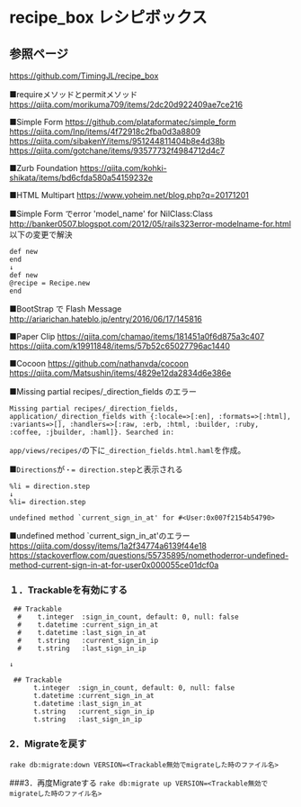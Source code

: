 # recipe_box レシピボックス

## 参照ページ
https://github.com/TimingJL/recipe_box

■requireメソッドとpermitメソッド
https://qiita.com/morikuma709/items/2dc20d922409ae7ce216

■Simple Form
https://github.com/plataformatec/simple_form
https://qiita.com/Inp/items/4f72918c2fba0d3a8809
https://qiita.com/sibakenY/items/951244811404b8e4d38b
https://qiita.com/gotchane/items/93577732f4984712d4c7

■Zurb Foundation
https://qiita.com/kohki-shikata/items/bd6cfda580a54159232e

■HTML Multipart
https://www.yoheim.net/blog.php?q=20171201


■Simple Form でerror 'model_name' for NilClass:Class
http://banker0507.blogspot.com/2012/05/rails323error-modelname-for.html
以下の変更で解決
```
def new
end
↓
def new
@recipe = Recipe.new
end
```

■BootStrap で Flash Message
http://ariarichan.hateblo.jp/entry/2016/06/17/145816

■Paper Clip
https://qiita.com/chamao/items/181451a0f6d875a3c407
https://qiita.com/k19911848/items/57b52c65027796ac1440

■Cocoon
https://github.com/nathanvda/cocoon
https://qiita.com/Matsushin/items/4829e12da2834d6e386e

■Missing partial recipes/_direction_fields のエラー
```
Missing partial recipes/_direction_fields, application/_direction_fields with {:locale=>[:en], :formats=>[:html], :variants=>[], :handlers=>[:raw, :erb, :html, :builder, :ruby, :coffee, :jbuilder, :haml]}. Searched in:
```

`app/views/recipes/`の下に`_direction_fields.html.haml`を作成。


■`Directions`が`・= direction.step`と表示される
```
%li = direction.step
↓
%li= direction.step
```


```
undefined method `current_sign_in_at' for #<User:0x007f2154b54790>
```

■undefined method `current_sign_in_at'のエラー
https://qiita.com/dossy/items/1a2f34774a6139f44e18
https://stackoverflow.com/questions/55735895/nomethoderror-undefined-method-current-sign-in-at-for-user0x000055ce01dcf0a

### １．Trackableを有効にする
```
 ## Trackable
  #    t.integer  :sign_in_count, default: 0, null: false
  #    t.datetime :current_sign_in_at
  #    t.datetime :last_sign_in_at
  #    t.string   :current_sign_in_ip
  #    t.string   :last_sign_in_ip

↓

 ## Trackable
      t.integer  :sign_in_count, default: 0, null: false
      t.datetime :current_sign_in_at
      t.datetime :last_sign_in_at
      t.string   :current_sign_in_ip
      t.string   :last_sign_in_ip
```

### 2．Migrateを戻す
`rake db:migrate:down VERSION=<Trackable無効でmigrateした時のファイル名>`

###3．再度Migrateする
`rake db:migrate up VERSION=<Trackable無効でmigrateした時のファイル名>`
